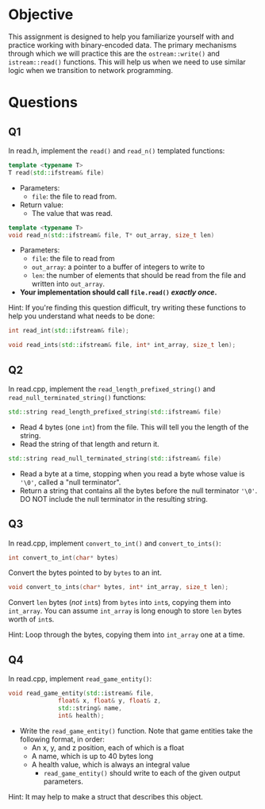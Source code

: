 # Objective #

This assignment is designed to help you familiarize yourself with and
practice working with binary-encoded data. The primary mechanisms
through which we will practice this are the `ostream::write()` and
`istream::read()` functions. This will help us when we need to use
similar logic when we transition to network programming.

# Questions #

## Q1

In read.h, implement the `read()` and `read_n()` templated functions:
```c++
template <typename T>
T read(std::ifstream& file)
```
- Parameters:
  - `file`: the file to read from.
- Return value:
  - The value that was read.
  
```c++
template <typename T>
void read_n(std::ifstream& file, T* out_array, size_t len)
```
- Parameters:
  - `file`: the file to read from
  - `out_array`: a pointer to a buffer of integers to write to
  - `len`: the number of elements that should be read from the file
    and written into `out_array`.
- **Your implementation should call `file.read()` _exactly once_.**

Hint: If you're finding this question difficult, try writing these
functions to help you understand what needs to be done:

```c++
int read_int(std::ifstream& file);
```

```c++
void read_ints(std::ifstream& file, int* int_array, size_t len);
```

## Q2

In read.cpp, implement the `read_length_prefixed_string()` and
`read_null_terminated_string()` functions:

```c++
std::string read_length_prefixed_string(std::ifstream& file)
```
- Read 4 bytes (one `int`) from the file. This will tell you the length of the string.
- Read the string of that length and return it.


```c++
std::string read_null_terminated_string(std::ifstream& file)
```
- Read a byte at a time, stopping when you read a byte whose value is
  `'\0'`, called a "null terminator".
- Return a string that contains all the bytes before the null
  terminator `'\0'`. DO NOT include the null terminator in the
  resulting string.
  
## Q3

In read.cpp, implement `convert_to_int()` and `convert_to_ints()`:

```c++
int convert_to_int(char* bytes)
```

Convert the bytes pointed to by `bytes` to an int.

```c++
void convert_to_ints(char* bytes, int* int_array, size_t len);
```
Convert `len` bytes (_not_ `int`s) from `bytes` into `int`s, copying
them into `int_array`. You can assume `int_array` is long enough to
store `len` bytes worth of `int`s.

Hint: Loop through the bytes, copying them into `int_array` one at a
time.

## Q4

In read.cpp, implement `read_game_entity()`:

```c++
void read_game_entity(std::istream& file,
		      float& x, float& y, float& z,
		      std::string& name,
		      int& health);
```

- Write the `read_game_entity()` function. Note that game entities
  take the following format, in order:
  - An x, y, and z position, each of which is a float
  - A name, which is up to 40 bytes long
  - A health value, which is always an integral value
	- `read_game_entity()` should write to each of the given output
      parameters.

Hint: It may help to make a struct that describes this object.
